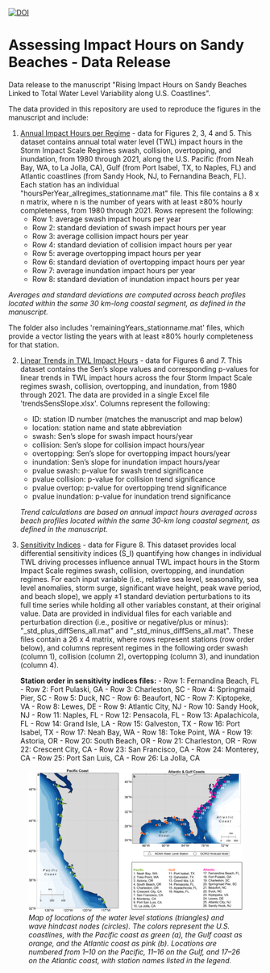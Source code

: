 [![DOI](https://zenodo.org/badge/1036723359.svg)](https://doi.org/10.5281/zenodo.16813680)

# Assessing Impact Hours on Sandy Beaches - Data Release
Data release to the manuscript "Rising Impact Hours on Sandy Beaches Linked to Total Water Level Variability along U.S. Coastlines".

The data provided in this repository are used to reproduce the figures in the manuscript and include: 

1) [Annual Impact Hours per Regime](impactHoursbyRegime) - data for Figures 2, 3, 4 and 5. This dataset contains annual total water level (TWL) impact hours in the Storm Impact Scale Regimes swash, collision, overtopping, and inundation, from 1980 through 2021, along the U.S. Pacific (from Neah Bay, WA, to La Jolla, CA), Gulf (from Port Isabel, TX, to Naples, FL) and Atlantic coastlines (from Sandy Hook, NJ, to Fernandina Beach, FL). Each station has an individual "hoursPerYear_allregimes_stationname.mat" file. This file contains a 8 x n matrix, where n is the number of years with at least ≥80% hourly completeness, from 1980 through 2021. Rows represent the following:
    - Row 1: average swash impact hours per year
    - Row 2: standard deviation of swash impact hours per year
    - Row 3: average collision impact hours per year
    - Row 4: standard deviation of collision impact hours per year
    - Row 5: average overtopping impact hours per year
    - Row 6: standard deviation of overtopping impact hours per year
    - Row 7: average inundation impact hours per year
    - Row 8: standard deviation of inundation impact hours per year
    
_Averages and standard deviations are computed across beach profiles located within the same 30 km-long coastal segment, as defined in the manuscript._

The folder also includes 'remainingYears_stationname.mat' files, which provide a vector listing the years with at least ≥80% hourly completeness for that station.

2) [Linear Trends in TWL Impact Hours](trendsSensSlope) - data for Figures 6 and 7. This dataset contains the Sen’s slope values and corresponding p-values for linear trends in TWL impact hours across the four Storm Impact Scale regimes swash, collision, overtopping, and inundation, from 1980 through 2021. The data are provided in a single Excel file 'trendsSensSlope.xlsx'. Columns represent the following:
   - ID: station ID number (matches the manuscript and map below)
   - location: station name and state abbreviation
   - swash: Sen’s slope for swash impact hours/year
   - collision: Sen’s slope for collision impact hours/year
   - overtopping: Sen’s slope for overtopping impact hours/year
   - inundation: Sen’s slope for inundation impact hours/year
   - pvalue swash: p-value for swash trend significance
   - pvalue collision: p-value for collision trend significance
   - pvalue overtop: p-value for overtopping trend significance
   - pvalue inundation: p-value for inundation trend significance

   _Trend calculations are based on annual impact hours averaged across beach profiles located within the same 30-km long coastal segment, as defined in the manuscript._

3) [Sensitivity Indices](sensitivityIndices) - data for Figure 8. This dataset provides local differential sensitivity indices (S_I) quantifying how changes in individual TWL driving processes influence annual TWL impact hours in the Storm Impact Scale regimes swash, collision, overtopping, and inundation regimes. For each input variable (i.e., relative sea level, seasonality, sea level anomalies, storm surge, significant wave height, peak wave period, and beach slope), we apply ±1 standard deviation perturbations to its full time series while holding all other variables constant, at their original value. Data are provided in individual files for each variable and perturbation direction (i.e., positive or negative/plus or minus): "<variable>_std_plus_diffSens_all.mat" and "<variable>_std_minus_diffSens_all.mat". These files contain a 26 x 4 matrix, where rows represent stations (row order below), and columns represent regimes in the following order swash (column 1), collision (column 2), overtopping (column 3), and inundation (column 4).

    **Station order in sensitivity indices files:**
       - Row 1: Fernandina Beach, FL
       - Row 2: Fort Pulaski, GA
       - Row 3: Charleston, SC
       - Row 4: Springmaid Pier, SC
       - Row 5: Duck, NC
       - Row 6: Beaufort, NC
       - Row 7: Kiptopeke, VA
       - Row 8: Lewes, DE
       - Row 9: Atlantic City, NJ
       - Row 10: Sandy Hook, NJ
       - Row 11: Naples, FL
       - Row 12: Pensacola, FL
       - Row 13: Apalachicola, FL
       - Row 14: Grand Isle, LA
       - Row 15: Galveston, TX
       - Row 16: Port Isabel, TX
       - Row 17: Neah Bay, WA
       - Row 18: Toke Point, WA
       - Row 19: Astoria, OR
       - Row 20: South Beach, OR
       - Row 21: Charleston, OR
       - Row 22: Crescent City, CA
       - Row 23: San Francisco, CA
       - Row 24: Monterey, CA
       - Row 25: Port San Luis, CA
       - Row 26: La Jolla, CA

 <figure>
  <img src="Fig1_MapStudyArea.png" alt="Map of stations" width="800">
  <figcaption><em>Map of locations of the water level stations (triangles) and wave hindcast nodes (circles). The colors represent the U.S. coastlines, with the Pacific coast as green (a), the Gulf coast as orange, and the Atlantic coast as pink (b). Locations are numbered from 1–10 on the Pacific, 11–16 on the Gulf, and 17–26 on the Atlantic coast, with station names listed in the legend.</em></figcaption>
</figure>



